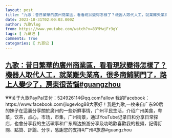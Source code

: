 ```yaml
---
layout: post
title: "九歌：昔日繁華的廣州商業區，看看現狀變得怎樣了？機器人取代人工，就業難失業高，很多商鋪關門了，路上人變少了，房東很苦惱#guangzhou"
date: 2023-10-31T02:00:03.000Z
author: 九歌Vlog
from: https://www.youtube.com/watch?v=83YMwjFr3gY
tags: [ 九哥记 ]
comments: True
categories: [ 九哥记 ]
---
```

<!--1698717603000-->
[九歌：昔日繁華的廣州商業區，看看現狀變得怎樣了？機器人取代人工，就業難失業高，很多商鋪關門了，路上人變少了，房東很苦惱#guangzhou](https://www.youtube.com/watch?v=83YMwjFr3gY)
------

<div>
💗💗关于九歌PayPal支付：524926114@qq.comFallow 我的Facebook：https://www.facebook.com/jiugevlog88大家好！我是九歌,一枚来自广东90后的妹子在這裏分享關於廣州的一些新鮮事情，广州平民生活，介绍广州美食，粤菜，饮茶，点心，市场，市集，广州街景，通过YouTube记录日和分享日常探店，也會分享我的生活瑣事和广东周边旅游分享及功略歡喜歡我的視頻，記得訂閱、點贊、評論、分享，感謝您的支持#广州#旅游#guangzhou
</div>
